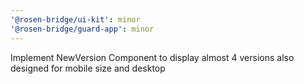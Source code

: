 ```yaml
---
'@rosen-bridge/ui-kit': minor
'@rosen-bridge/guard-app': minor
---
```


Implement NewVersion Component to display almost 4 versions also designed for mobile size and desktop
